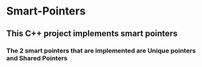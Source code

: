 # Smart-Pointers

## This C++ project implements smart pointers

### The 2 smart pointers that are implemented are Unique pointers and Shared Pointers

